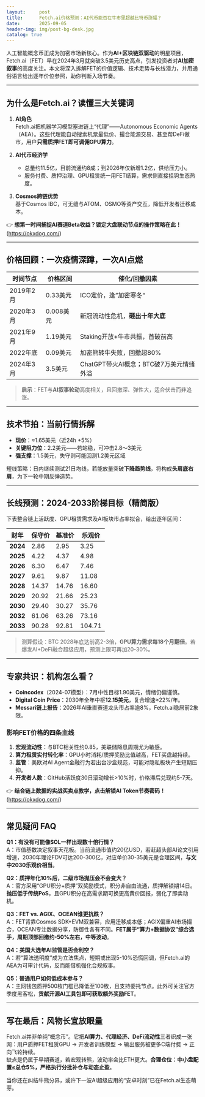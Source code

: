 ```yaml
---
layout:     post
title:      Fetch.ai价格预测：AI代币能否在牛市里超越比特币涨幅？
date:       2025-09-05
header-img: img/post-bg-desk.jpg
catalog: true
---
```


人工智能概念币正成为加密市场新核心。作为**AI+区块链双驱动**的明星项目，Fetch.ai（FET）早在2024年3月就突破3.5美元历史高点，引发投资者对**AI加密叙事**的高度关注。本文将深入拆解FET的价值逻辑、技术走势与长线潜力，并用通俗语言给出逐年价位参照，助你判断入场节奏。

---

## 为什么是Fetch.ai？读懂三大关键词

1. **AI角色**  
   Fetch.ai把机器学习模型塞进链上“代理”——Autonomous Economic Agents（AEA）。这些代理能自动搜索机票最低价、撮合能源交易、甚至帮DeFi做市，用户**只需质押FET即可调佣GPU算力**。

2. **AI代币经济学**  
   - 总量约11.5亿，目前流通约8成；到2026年仅新增1.2亿，供给压力小。  
   - 服务付费、质押治理、GPU租赁统一用FET结算，需求侧直接挂钩生态热度。

3. **Cosmos跨链优势**  
   基于Cosmos IBC，可无缝与ATOM、OSMO等资产交互，降低开发者迁移成本。

👉 **想第一时间捕捉AI赛道Beta收益？锁定大盘联动节点的操作策略在此！**(https://okxdog.com/)

---

## 价格回顾：一次疫情深蹲，一次AI点燃

| 时间节点 | 价格区间 | 催化/回撤因素 |
| --- | --- | --- |
| 2019年2月 | 0.33美元 | ICO定价，逢”加密寒冬“ |
| 2020年3月 | 0.008美元 | 新冠流动性危机，**砸出十年大底** |
| 2021年9月 | 1.19美元 | Staking开放+牛市共振，首破前高 |
| 2022年底 | 0.09美元 | 加密熊转牛失败，回撤超80% |
| 2024年3月 | 3.5美元 | ChatGPT带火AI概念；BTC破7万美元情绪外溢 |

> **启示**：FET与**AI叙事轮动**高度相关，且回撤深、弹性大，适合伏击而非追涨。

---

## 技术节拍：当前行情拆解

- **现价**：≈1.65美元（近24h +5%）  
- **关键阻力位**：2.2美元——若站稳，可冲击2.8～3美元  
- **强支撑**：1.5美元，失守则可能回测1.2美元区域

短线策略：日内继续测试21日均线，若能放量突破**下降趋势线**，将构成**头肩底右肩**，为下一轮中期反弹造势。

---

## 长线预测：2024-2033阶梯目标（精简版）

下表整合链上活跃度、GPU租赁需求及AI板块市占率拟合，给出逐年区间：

| 财年 | 保守价 | 基准价 | 乐观价 |
| --- | --- | --- | --- |
| **2024** | 2.86 | 2.95 | 3.25 |
| **2025** | 4.22 | 4.37 | 4.98 |
| **2026** | 6.30 | 6.47 | 7.46 |
| **2027** | 9.61 | 9.87 | 11.08 |
| **2028** | 14.37 | 14.76 | 16.60 |
| **2029** | 20.92 | 21.66 | 25.23 |
| **2030** | 29.40 | 30.27 | 35.76 |
| **2032** | 61.06 | 63.26 | 73.16 |
| **2033** | 90.28 | 92.81 | 104.71 |

> 测算假设：BTC 2028年底达前高2-3倍，**GPU算力需求每18个月翻倍**。若爆发AI+DeFi融合超级应用，预测上限可再加20-30%。

---

## 专家共识：机构怎么看？

- **Coincodex**（2024-07模型）：7月中性目标1.90美元，情绪仍偏谨慎。  
- **Digital Coin Price**：2030年全年中枢**12.15美元**，复合增速≈22%/年。  
- **Messari链上报告**：2026年AI垂直赛道龙头市占率逾8%，Fetch.ai稳居前2象限。

### 影响FET价格的四条主线

1. **宏观流动性**：与BTC相关性约0.85，美联储降息周期尤为敏感。  
2. **算力租赁实付转化率**：GPU小时消耗/质押奖励比值越高，FET买盘越持续。  
3. **监管**：美欧对AI Agent金融行为若出台沙盒规范，可能对隐私板块产生短期压抑。  
4. **开发者人数**：GitHub活跃度30日滚动增长>10%时，价格滞后兑现约5-7天。

👉 **结合链上数据的实战买卖点教学，点击解锁AI Token节奏密码！**(https://okxdog.com/)

---

## 常见疑问 FAQ

**Q1：有没有可能像SOL一样出现数十倍行情？**  
A：市值基数决定叙事天花板。当前流通市值约20亿USD，若赶超头部AI论文引用增速，2030年理论FDV可达200-300亿，对应单价30-35美元是合理区间，**与文中2030乐观价相当**。

**Q2：质押年化10%后，二级市场抛压会不会变大？**  
A：官方采用“GPU积分+质押”双奖励模式，积分非自由流通，质押解锁期14日。**抛压低于传统PoS**，且GPU积分在高需求期可换更高黄价回报，弱化了即卖动机。

**Q3：FET vs. AGIX、OCEAN谁更抗跌？**  
A：FET背靠Cosmos SDK+EVM双兼容，应用迁移成本低；AGIX偏重AI市场撮合，OCEAN专注数据分享，防御性各有不同。**FET属于“算力+数据协议”综合选手，周期顶部回撤约-50%左右，中等波动**。

**Q4：美国大选年AI监管是否会利空？**  
A：若“算法透明度”成为立法焦点，短期或出现5-10%恐慌回调，但Fetch.ai的AEA为可审计代码，反而能借机强化合规叙事。

**Q5：普通用户如何低成本参与？**  
A：主网钱包质押500枚门槛已降低至100枚，且支持委托节点。此外可关注官方季度黑客松，**贡献开源AI工具包即可获取额外奖励FET**。

---

## 写在最后：风物长宜放眼量

Fetch.ai并非单纯“概念币”。它把**AI算力、代理经济、DeFi流动性**三者织成一张网：用户质押FET租赁GPU → 开发者训练模型 → 输出服务被更多C端付费 → 正向飞轮持续。  
缺点是仍属于早期赛道，若宏观转熊，波动率会比ETH更大。**合理仓位：中小盘配置≤总仓5%，严格执行分批补仓与动态止盈**。

当你还在纠结牛熊分界，或许下一波AI超级应用的“安卓时刻”已在Fetch.ai生态萌芽。